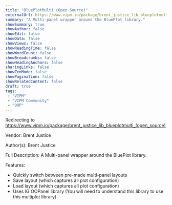 ```yaml
---
title: "BluePlotMulti (Open Source)"
externalUrl: https://www.vipm.io/package/brent_justice_lib_blueplotmulti_(open_source)
summary: "A Multi-panel wrapper around the BluePlot library."
showSummary: true
showAuthor: false
showEdit: false
showData: false
showViews: false
showReadingTime: false
showWordCount: false
showBreadcrumbs: false
showHeadingAnchors: false
sharingLinks: false
showZenMode: false
showPagination: false
showRelatedContent: false
draft: true
tags:
 - "VIPM"
 - "VIPM Community"
 - "OOP"
---
```


Redirecting to https://www.vipm.io/package/brent_justice_lib_blueplotmulti_(open_source)

Vendor: Brent Justice

Author(s): Brent Justice
 
Full Description:
A Multi-panel wrapper around the BluePlot library.

Features:
- Quickly switch between pre-made multi-panel layouts
- Save layout (which captures all plot configuration)
- Load layout (which captures all plot configuration)
- Uses IG OOPanel library (You will need to understand this library to use this multiplot library)